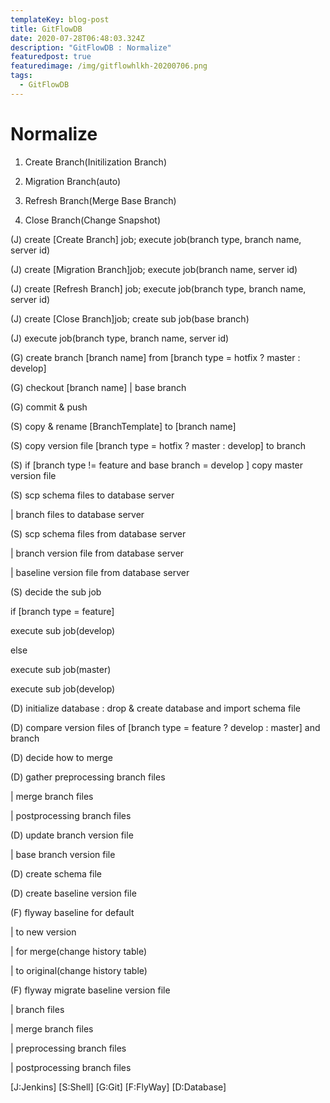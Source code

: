 ```yaml
---
templateKey: blog-post
title: GitFlowDB
date: 2020-07-28T06:48:03.324Z
description: "GitFlowDB : Normalize"
featuredpost: true
featuredimage: /img/gitflowhlkh-20200706.png
tags:
  - GitFlowDB
---
```

<!--StartFragment-->

# Normalize

<!--EndFragment-->



<!--StartFragment-->

1. Create Branch(Initilization Branch)

2. Migration Branch(auto)

3. Refresh Branch(Merge Base Branch)

4. Close Branch(Change Snapshot)



(J) create \[Create Branch] job; execute job(branch type, branch name, server id)

(J) create \[Migration Branch]job; execute job(branch name, server id)

(J) create \[Refresh Branch] job; execute job(branch type, branch name, server id)

(J) create \[Close Branch]job; create sub job(base branch)

(J) execute job(branch type, branch name, server id)



(G) create branch \[branch name] from \[branch type = hotfix ? master : develop]

(G) checkout \[branch name] | base branch

(G) commit & push



(S) copy & rename \[BranchTemplate] to \[branch name]

(S) copy version file \[branch type = hotfix ? master : develop] to branch

(S) if \[branch type != feature and base branch = develop ] copy master version file

(S) scp schema files to database server

\| branch files to database server

(S) scp schema files from database server

\| branch version file from database server

\| baseline version file from database server

(S) decide the sub job

if \[branch type = feature]

execute sub job(develop)

else

execute sub job(master)

execute sub job(develop)



(D) initialize database : drop & create database and import schema file

(D) compare version files of \[branch type = feature ? develop : master] and branch

(D) decide how to merge

(D) gather preprocessing branch files

\| merge branch files

\| postprocessing branch files

(D) update branch version file

\| base branch version file

(D) create schema file

(D) create baseline version file



(F) flyway baseline for default

\| to new version

\| for merge(change history table)

\| to original(change history table)

(F) flyway migrate baseline version file

\| branch files

\| merge branch files

\| preprocessing branch files

\| postprocessing branch files

<!--EndFragment-->



<!--StartFragment-->

\[J:Jenkins] \[S:Shell] \[G:Git] \[F:FlyWay] \[D:Database]

<!--EndFragment-->